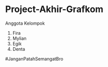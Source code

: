 # Project-Akhir-Grafkom
Anggota Kelompok
1. Fira     
2. Mylian
3. Egik
4. Denta

#JanganPatahSemangatBro
